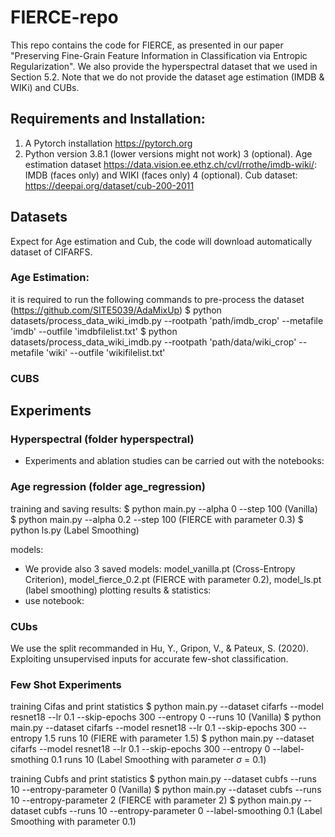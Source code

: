 # FIERCE-repo
This repo contains the code for FIERCE, as presented in our paper "Preserving Fine-Grain Feature Information in
Classification via Entropic Regularization". We also provide the hyperspectral dataset that we used in Section 5.2. Note that we do not provide the dataset age estimation (IMDB & WIKi) and CUBs.

## Requirements and Installation:
1. A Pytorch installation https://pytorch.org
2. Python version 3.8.1 (lower versions might not work)
3 (optional). Age estimation dataset https://data.vision.ee.ethz.ch/cvl/rrothe/imdb-wiki/: IMDB (faces only) and WIKI (faces only)
4 (optional). Cub dataset: https://deepai.org/dataset/cub-200-2011

## Datasets
Expect for Age estimation and Cub, the code will download automatically dataset of CIFARFS.

### Age Estimation:
it is required to run the following commands to pre-process the dataset (https://github.com/SITE5039/AdaMixUp)
$ python datasets/process_data_wiki_imdb.py --rootpath 'path/imdb_crop' --metafile 'imdb' --outfile  'imdbfilelist.txt'
$ python datasets/process_data_wiki_imdb.py --rootpath 'path/data/wiki_crop' --metafile 'wiki' --outfile  'wikifilelist.txt'
### CUBS


## Experiments

### Hyperspectral (folder hyperspectral)
- Experiments and ablation studies can be carried out with the notebooks:

### Age regression (folder age_regression)
training and saving results:
$ python main.py --alpha 0 --step 100 (Vanilla)
$ python main.py --alpha 0.2 --step 100 (FIERCE with parameter 0.3)
$ python ls.py (Label Smoothing)

models:
- We provide also 3 saved models: model_vanilla.pt (Cross-Entropy Criterion), model_fierce_0.2.pt (FIERCE with parameter 0.2), model_ls.pt (label smoothing)
plotting results & statistics:
- use notebook:

### CUbs
We use the split recommanded in Hu, Y., Gripon, V., & Pateux, S. (2020). Exploiting unsupervised inputs for accurate few-shot classification.

### Few Shot Experiments
training Cifas and print statistics
$ python main.py --dataset cifarfs --model resnet18 --lr 0.1 --skip-epochs 300 --entropy 0 --runs 10 (Vanilla)
$ python main.py --dataset cifarfs --model resnet18 --lr 0.1 --skip-epochs 300 --entropy 1.5 runs 10 (FIERE with parameter 1.5)
$ python main.py --dataset cifarfs --model resnet18 --lr 0.1 --skip-epochs 300 --entropy 0 --label-smothing 0.1 runs 10 (Label Smoothing with parameter $\sigma$ = 0.1)

training Cubfs and print statistics
$ python main.py --dataset cubfs --runs 10 --entropy-parameter 0 (Vanilla)
$ python main.py --dataset cubfs --runs 10 --entropy-parameter 2 (FIERCE with parameter 2)
$ python main.py --dataset cubfs --runs 10 --entropy-parameter 0 --label-smoothing 0.1  (Label Smoothing with parameter 0.1)

